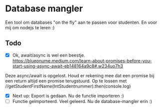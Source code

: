 # Database mangler

Een tool om databases "on the fly" aan te passen voor studenten. En voor mij om nodejs te leren :)

## Todo

- [x] Ok, await/async is wel een beestje. https://bluepnume.medium.com/learn-about-promises-before-you-start-using-async-await-eb148164a9c8#.w234uo7h3

Deze async/await is opgelost. Houd er rekening mee dat een promise bij een return altijd een promise terugstuurd. Op te lossen met 
//getStudentFirstName(IntStudentnummer).then(console.log)

- [x] Next up: Export is gedaan. Nu de functie importeren :)
- [ ] Functie geimporteerd. Veel geleerd. Nu de database-mangler erin :)
